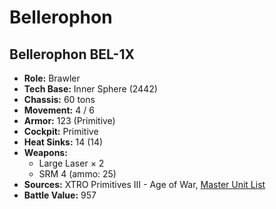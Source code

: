# Bellerophon
## Bellerophon BEL-1X
- **Role:** Brawler
- **Tech Base:** Inner Sphere (2442)
- **Chassis:** 60 tons
- **Movement:** 4 / 6
- **Armor:** 123 (Primitive)
- **Cockpit:** Primitive
- **Heat Sinks:** 14 (14)
- **Weapons:**
  - Large Laser × 2
  - SRM 4 (ammo: 25)
- **Sources:** XTRO Primitives III - Age of War, [Master Unit List](http://masterunitlist.info/Unit/Details/3817/bellerophon-bel-1x)
- **Battle Value:** 957

